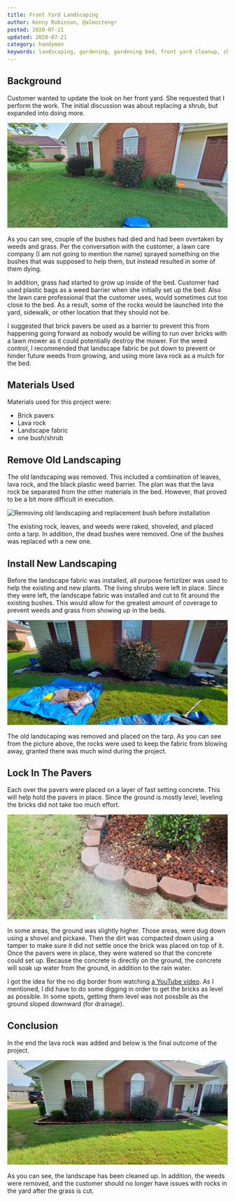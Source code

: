 ```yaml
---
title: Front Yard Landscaping
author: Kenny Robinson, @almostengr
posted: 2020-07-21
updated: 2020-07-21
category: handyman
keywords: landscaping, gardening, gardening bed, front yard cleanup, shrubs, bushes
---
```


## Background

Customer wanted to update the look on her front yard. She requested that I perform
the work. The initial discussion was about replacing a shrub, but expanded into
doing more.

![View of the yard before the work was done](/images/2020.07.21-front-yard-landscaping/2020.07.21-20200718_072224.jpg)

As you can see, couple of the bushes had died and had been overtaken by weeds and 
grass. Per the conversation with the customer, a
lawn care company (I am not going to mention the name) sprayed something on the bushes
that was supposed to help them, but instead resulted in some of them dying.

In addition, grass had started to grow up inside of the bed. Customer had used plastic
bags as a weed barrier when she initially set up the bed. Also the lawn care professional
that the customer uses, would sometimes cut too close to the bed. As a result, some of the
rocks would be launched into the yard, sidewalk, or other location that they should not be. 

I suggested that brick pavers be used as a barrier to prevent this from happening going
forward as nobody would be willing to run over bricks with a lawn mower as it could
potentially destroy the mower. For the weed control, I recommended that landscape fabric be
put down to prevent or hinder future weeds from growing, and using more lava rock 
as a mulch for the bed.

## Materials Used

Materials used for this project were:

* Brick pavers
* Lava rock
* Landscape fabric
* one bush/shrub

## Remove Old Landscaping

The old landscaping was removed. This included a combination of leaves, lava rock, and
the black plastic weed barrier. The plan was that the lava rock be separated from the other
materials in the bed. However, that proved to be a bit more difficult in execution.

![Removing old landscaping and replacement bush before installation](/images/2020.07.21-front-yard-landscaping/2020.07.21-20200718_075636.jpg)

The existing rock, leaves, and weeds were raked, shoveled, and placed onto a tarp. In addition,
the dead bushes were removed. One of the bushes was replaced wth a new one.

## Install New Landscaping

Before the landscape fabric was installed, all purpose fertizilzer was used to help the existing and
new plants. The living shrubs were left in place.
Since they were left, the landscape fabric was installed
and cut to fit around the existing bushes. This would allow for the greatest amount of coverage
to prevent weeds and grass from showing up in the beds.

![Landscape fabric in place](/images/2020.07.21-front-yard-landscaping/2020.07.21-20200718_091922.jpg)

The old landscaping was removed and placed on the tarp. As you can see from the picture above,
the rocks were used to keep the fabric from blowing away, granted there was much wind during the project.

## Lock In The Pavers

Each over the pavers were placed on a layer of fast setting concrete. This will help hold the pavers
in place. Since the ground is mostly level, leveling the bricks did not take too much effort.

![Landscape fabric in place](/images/2020.07.21-front-yard-landscaping/2020.07.21-20200719_083938.jpg)

In some areas, the ground was slightly higher. Those areas, were dug down using a shovel and pickaxe.
Then the dirt was compacted down using a tamper to make sure it did not settle once the brick was placed
on top of it. Once the pavers were in place, they were watered so that the concrete could set up. 
Because the concrete is directly on the ground, the concrete will soak up water from the ground, in 
addition to the rain water. 

I got the idea for the no dig border from watching 
<a href="https://www.youtube.com/watch?v=WJmPBu754z8" target="_blank">a YouTube video</a>. As I mentioned, 
I did have to do some digging in order to get the bricks as level as possible. In some spots, getting them 
level was not possbile as the ground sloped downward (for drainage).

## Conclusion

In the end the lava rock was added and below is the final outcome of the project. 

![Landscape fabric in place](/images/2020.07.21-front-yard-landscaping/2020.07.21-20200719_085258.jpg)

As you can see, the landscape has been cleaned up. In addition, the weeds were removed, and the 
customer should no longer have issues with rocks in the yard after the grass is cut. 
